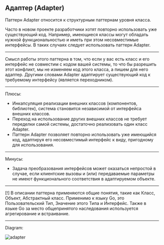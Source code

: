 ## Адаптер (Adapter)

Паттерн Adapter относится к структурным паттернам уровня класса.

Часто в новом проекте разработчики хотят повторно использовать уже существующий код. Например, имеющиеся классы могут обладать нужной функциональностью и иметь при этом несовместимые интерфейсы. В таких случаях следует использовать паттерн Adapter.

----------------------------------------------------------------------
Смысл работы этого паттерна в том, что если у вас есть класс и его интерфейс не совместим с кодом вашей системы, то что бы разрешить этот конфликт, мы не изменяем код этого класса, а пишем для него адаптер. Другими словами Adapter адаптирует существующий код к требуемому интерфейсу (является переходником).

----------------------------------------------------------------------
Плюсы: 
+ Инкапсуляция реализации внешних классов (компонентов, библиотек), система становится независимой от интерфейса внешних классов.
+ Переход на использование других внешних классов не требует переделки самой системы, достаточно реализовать один класс Adapter.
+ Паттерн Adapter позволяет повторно использовать уже имеющийся код, адаптируя его несовместимый интерфейс к виду, пригодному для использования.

----------------------------------------------------------------------
Минусы:
+ Задача преобразования интерфейсов может оказаться непростой в случае, если клиентские вызовы и (или) передаваемые параметры не имеют функционального соответствия в адаптируемом объекте.

----------------------------------------------------------------------
[!] В описании паттерна применяются общие понятия, такие как Класс, Объект, Абстрактный класс. Применимо к языку Go, это Пользовательский Тип, Значение этого Типа и Интерфейс. Также в языке Go за место общепринятого наследования используется агрегирование и встраивание.

----------------------------------------------------------------------
Diagram:

![adapter](https://user-images.githubusercontent.com/65400970/182023416-a470d977-9599-4847-96e1-3fb61bd35fcc.gif)
